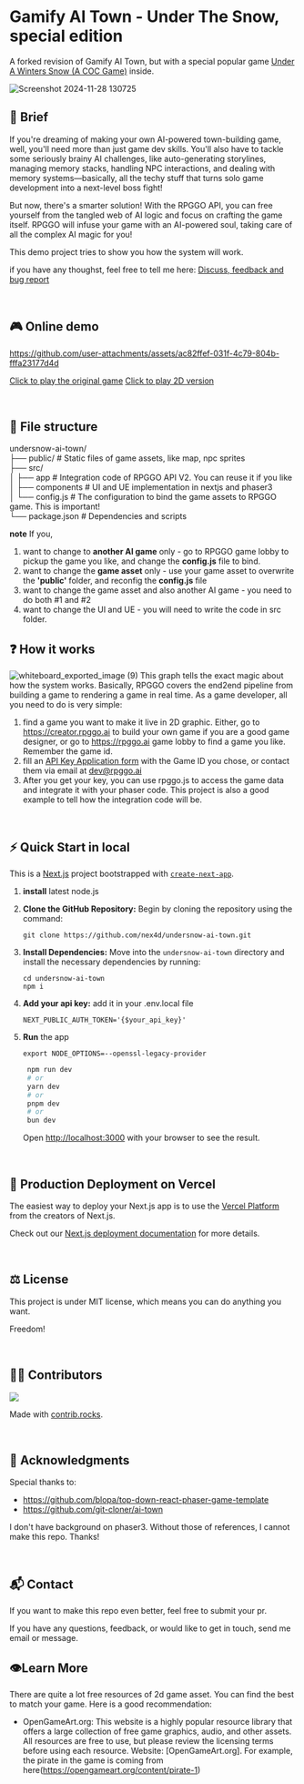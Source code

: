 # Gamify AI Town - Under The Snow, special edition

A forked revision of Gamify AI Town, but with a special popular game [Under A Winters Snow (A COC Game)](https://rpggo.ai/game/7411057c-43a0-4fbb-b4b8-f0b02ba3cb02) inside.

![Screenshot 2024-11-28 130725](https://github.com/user-attachments/assets/cc8902e8-7637-448c-a350-c6a41f393cc6)



## 📖 Brief
If you're dreaming of making your own AI-powered town-building game, well, you'll need more than just game dev skills. You'll also have to tackle some seriously brainy AI challenges, like auto-generating storylines, managing memory stacks, handling NPC interactions, and dealing with memory systems—basically, all the techy stuff that turns solo game development into a next-level boss fight!

But now, there's a smarter solution! With the RPGGO API, you can free yourself from the tangled web of AI logic and focus on crafting the game itself. RPGGO will infuse your game with an AI-powered soul, taking care of all the complex AI magic for you!

This demo project tries to show you how the system will work.

if you have any thoughst, feel free to tell me here: [Discuss, feedback and bug report](https://github.com/codingtmd/gamify-ai-town/issues/7)

<br>

## 🎮 Online demo




https://github.com/user-attachments/assets/ac82ffef-031f-4c79-804b-fffa23177d4d

[Click to play the original game](https://rpggo.ai/game/7411057c-43a0-4fbb-b4b8-f0b02ba3cb02) 
[Click to play 2D version](https://gamify-ai-town.vercel.app/)

<br>

## 📂 File structure

undersnow-ai-town/ <br>
├── public/                # Static files of game assets, like map, npc sprites <br>
├── src/                   
│   ├── app                # Integration code of RPGGO API V2. You can reuse it if you like <br>
│   ├── components         # UI and UE implementation in nextjs and phaser3 <br>
│   └── config.js          # The configuration to bind the game assets to RPGGO game. This is important! <br>
└── package.json           # Dependencies and scripts <br>

**note** If you,
1. want to change to **another AI game** only - go to RPGGO game lobby to pickup the game you like, and change the **config.js** file to bind.
2. want to change the **game asset** only - use your game asset to overwrite the **'public'** folder, and reconfig the **config.js** file
3. want to change the game asset and also another AI game - you need to do both #1 and #2
4. want to change the UI and UE - you will need to write the code in src folder.

## ❓ How it works

![whiteboard_exported_image (9)](https://github.com/user-attachments/assets/d2e29010-3b02-4bde-878e-fb697645c55e)
This graph tells the exact magic about how the system works. Basically, RPGGO covers the end2end pipeline from building a game to rendering a game in real time. As a game developer, all you need to do is very simple:
1. find a game you want to make it live in 2D graphic. Either, go to https://creator.rpggo.ai to build your own game if you are a good game designer, or go to https://rpggo.ai game lobby to find a game you like. Remember the game id.
2. fill an [API Key Application form](https://forms.gle/SgYbkZE2aDj38mhT9) with the Game ID you chose, or contact them via email at [dev@rpggo.ai](mailto:dev@rpggo.ai)
3. After you get your key, you can use rpggo.js to access the game data and integrate it with your phaser code. This project is also a good example to tell how the integration code will be.

<br>

## ⚡️ Quick Start in local
This is a [Next.js](https://nextjs.org/) project bootstrapped with [`create-next-app`](https://github.com/vercel/next.js/tree/canary/packages/create-next-app).

1. **install** latest node.js

2. **Clone the GitHub Repository:** Begin by cloning the repository using the command:

   ```
   git clone https://github.com/nex4d/undersnow-ai-town.git
   ```

3. **Install Dependencies:** Move into the `undersnow-ai-town` directory and install the necessary dependencies by running:

   ```
   cd undersnow-ai-town
   npm i
   ```

4. **Add your api key:** add it in your .env.local file
   
   ```.env.local
   NEXT_PUBLIC_AUTH_TOKEN='{$your_api_key}'
   ```


5. **Run** the app
   ```
   export NODE_OPTIONS=--openssl-legacy-provider
   ```

   ```bash
    npm run dev
    # or
    yarn dev
    # or
    pnpm dev
    # or
    bun dev
    ```

   Open [http://localhost:3000](http://localhost:3000) with your browser to see the result.



<br>

## 🐳 Production Deployment on Vercel

The easiest way to deploy your Next.js app is to use the [Vercel Platform](https://vercel.com/new?utm_medium=default-template&filter=next.js&utm_source=create-next-app&utm_campaign=create-next-app-readme) from the creators of Next.js.

Check out our [Next.js deployment documentation](https://nextjs.org/docs/deployment) for more details.

<br>

## ⚖️ License

This project is under MIT license, which means you can do anything you want.

Freedom!

<br>

## 👨‍💻‍ Contributors


<a href="https://github.com/codingtmd/gamify-ai-town/graphs/contributors">
  <img src="https://contrib.rocks/image?repo=codingtmd/gamify-ai-town" />
</a>

Made with [contrib.rocks](https://contrib.rocks).

<br>

## 🤝 Acknowledgments
Special thanks to:
 - https://github.com/blopa/top-down-react-phaser-game-template
 - https://github.com/git-cloner/ai-town

I don't have background on phaser3. Without those of references, I cannot make this repo. Thanks!

<br>

## 📬 Contact

If you want to make this repo even better, feel free to submit your pr.

If you have any questions, feedback, or would like to get in touch, send me email or message. 


## 👁️Learn More

There are quite a lot free resources of 2d game asset. You can find the best to match your game. Here is a good recommendation:

- OpenGameArt.org: This website is a highly popular resource library that offers a large collection of free game graphics, audio, and other assets. All resources are free to use, but please review the licensing terms before using each resource. Website: [OpenGameArt.org]. For example, the pirate in the game is coming from here(https://opengameart.org/content/pirate-1) 
